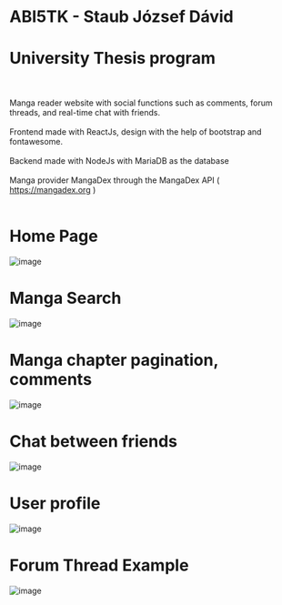 # ABI5TK - Staub József Dávid<br />
# University Thesis program<br /><br />
Manga reader website with social functions such as comments, forum threads, and real-time chat with friends.<br /><br />
Frontend made with ReactJs, design with the help of bootstrap and fontawesome.<br /><br />
Backend made with NodeJs with MariaDB as the database<br /><br />
Manga provider MangaDex through the MangaDex API ( https://mangadex.org ) <br /><br />
# Home Page<br />
![image](https://user-images.githubusercontent.com/79198577/174964577-ccc735b4-1350-44a3-a7f3-806d76529cac.png)
# Manga Search<br />
![image](https://user-images.githubusercontent.com/79198577/174964768-536f4711-d339-43be-9839-8e135a64e607.png)
# Manga chapter pagination, comments<br />
![image](https://user-images.githubusercontent.com/79198577/174964918-2c622813-5577-4c45-a286-91a450c4de48.png)
# Chat between friends<br />
![image](https://user-images.githubusercontent.com/79198577/174965347-32709bbf-349a-4bfb-ac06-de38bd4cde65.png)
# User profile <br />
![image](https://user-images.githubusercontent.com/79198577/174965632-dfdaf5e4-dfbd-44d3-b9c7-d2e08ee7ada1.png)
# Forum Thread Example<br />
![image](https://user-images.githubusercontent.com/79198577/174965861-6a2eec67-ff24-4939-8f06-bccbc123278a.png)
